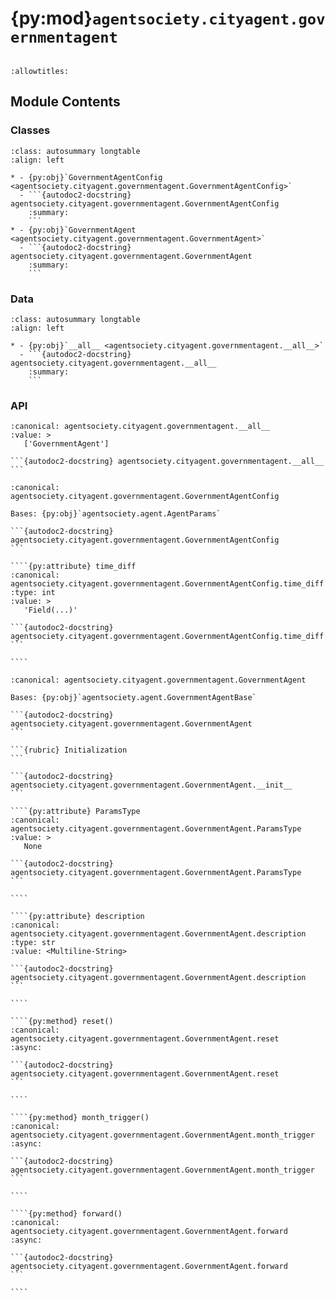 # {py:mod}`agentsociety.cityagent.governmentagent`

```{py:module} agentsociety.cityagent.governmentagent
```

```{autodoc2-docstring} agentsociety.cityagent.governmentagent
:allowtitles:
```

## Module Contents

### Classes

````{list-table}
:class: autosummary longtable
:align: left

* - {py:obj}`GovernmentAgentConfig <agentsociety.cityagent.governmentagent.GovernmentAgentConfig>`
  - ```{autodoc2-docstring} agentsociety.cityagent.governmentagent.GovernmentAgentConfig
    :summary:
    ```
* - {py:obj}`GovernmentAgent <agentsociety.cityagent.governmentagent.GovernmentAgent>`
  - ```{autodoc2-docstring} agentsociety.cityagent.governmentagent.GovernmentAgent
    :summary:
    ```
````

### Data

````{list-table}
:class: autosummary longtable
:align: left

* - {py:obj}`__all__ <agentsociety.cityagent.governmentagent.__all__>`
  - ```{autodoc2-docstring} agentsociety.cityagent.governmentagent.__all__
    :summary:
    ```
````

### API

````{py:data} __all__
:canonical: agentsociety.cityagent.governmentagent.__all__
:value: >
   ['GovernmentAgent']

```{autodoc2-docstring} agentsociety.cityagent.governmentagent.__all__
```

````

`````{py:class} GovernmentAgentConfig
:canonical: agentsociety.cityagent.governmentagent.GovernmentAgentConfig

Bases: {py:obj}`agentsociety.agent.AgentParams`

```{autodoc2-docstring} agentsociety.cityagent.governmentagent.GovernmentAgentConfig
```

````{py:attribute} time_diff
:canonical: agentsociety.cityagent.governmentagent.GovernmentAgentConfig.time_diff
:type: int
:value: >
   'Field(...)'

```{autodoc2-docstring} agentsociety.cityagent.governmentagent.GovernmentAgentConfig.time_diff
```

````

`````

`````{py:class} GovernmentAgent(id: int, name: str, toolbox: agentsociety.agent.AgentToolbox, memory: agentsociety.memory.Memory, agent_params: typing.Optional[agentsociety.cityagent.governmentagent.GovernmentAgentConfig] = None, blocks: typing.Optional[list[agentsociety.agent.Block]] = None)
:canonical: agentsociety.cityagent.governmentagent.GovernmentAgent

Bases: {py:obj}`agentsociety.agent.GovernmentAgentBase`

```{autodoc2-docstring} agentsociety.cityagent.governmentagent.GovernmentAgent
```

```{rubric} Initialization
```

```{autodoc2-docstring} agentsociety.cityagent.governmentagent.GovernmentAgent.__init__
```

````{py:attribute} ParamsType
:canonical: agentsociety.cityagent.governmentagent.GovernmentAgent.ParamsType
:value: >
   None

```{autodoc2-docstring} agentsociety.cityagent.governmentagent.GovernmentAgent.ParamsType
```

````

````{py:attribute} description
:canonical: agentsociety.cityagent.governmentagent.GovernmentAgent.description
:type: str
:value: <Multiline-String>

```{autodoc2-docstring} agentsociety.cityagent.governmentagent.GovernmentAgent.description
```

````

````{py:method} reset()
:canonical: agentsociety.cityagent.governmentagent.GovernmentAgent.reset
:async:

```{autodoc2-docstring} agentsociety.cityagent.governmentagent.GovernmentAgent.reset
```

````

````{py:method} month_trigger()
:canonical: agentsociety.cityagent.governmentagent.GovernmentAgent.month_trigger
:async:

```{autodoc2-docstring} agentsociety.cityagent.governmentagent.GovernmentAgent.month_trigger
```

````

````{py:method} forward()
:canonical: agentsociety.cityagent.governmentagent.GovernmentAgent.forward
:async:

```{autodoc2-docstring} agentsociety.cityagent.governmentagent.GovernmentAgent.forward
```

````

`````
